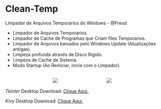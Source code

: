# Clean-Temp

Limpador de Arquivos Temporarios do Windows - @Freud
<ul>
  <li>Limpador de Arquivos Temporarios.</li>
  <li>Limpador de Cache de Programas que Criam files Temporarios.</li>
  <li>Limpador de Arquivos baixados pelo Windows Update (Atualizações antigas).</li>
  <li>Limpeza profunda através de Disco Rigido.</li>
  <li>Limpeza de Cache de Sistema.</li>
  <li>Modo Startup (Ao Reiniciar, inicie com o Limpador).</li>
</ul>
<br/>
<IMG style="margin-left: 150px" src="https://i.imgur.com/eQfVRWS.png">
<IMG style="margin-left: 150px" src="https://i.imgur.com/lU4tS4O.png"/>

<p><i>Tkinter</i> Desktop Download: <a href="https://mega.nz/#!XNUWzIxT!0DfrY12MDGKJF_1IH3RqSYUJAJTLVfhee-lm8m5exHc" target="_blank">Clique Aqui.</a></p>
<p><i>Kivy</i> Desktop Download: <a href="" target="_blank">Clique Aqui.</a></p>
